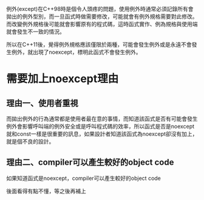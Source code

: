 例外(except)在C++98時是個令人頭疼的問題，使用例外時通常必須記錄所有會拋出的例外型別，而一旦函式時做需要修改，可能就會有例外規格需要對此修改。而改變例外規格後可能就會影響原有的程式碼，這時函式實作、例為規格與使用端就會發生不一致的情況。

所以在C++11後，覺得例外規格應該僅限於兩種，可能會發生例外或是永遠不會發生例外，就出現了noexcept，標明此函式不會發生例外。

# 需要加上noexcept理由
## 理由一、使用者重視
而拋出例外的行為通常都是使用者最在意的事情，而知道該函式是否有可能會發生例外會影響呼叫端的例外安全或是呼叫程式碼的效率，所以函式是否是noexcept就和const一樣是很重要的訊息，如果設計者知道該函式為noexcept卻沒有加上，就是個不良的設計。

## 理由二、compiler可以產生較好的object code
如果知道函式是noexcept，compiler可以產生較好的object code

後面看得有點不懂，等之後再補上